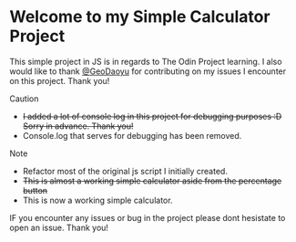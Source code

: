 # Welcome to my Simple Calculator Project

This simple project in JS is in regards to The Odin Project learning. 
I also would like to thank [@GeoDaoyu](https://github.com/GeoDaoyu) for contributing on my issues I encounter on this project. Thank you!

> [!CAUTION]
> * ~~I added a lot of console log in this project for debugging purposes :D Sorry in advance. Thank you!~~
> * Console.log that serves for debugging has been removed.

> [!NOTE] 
> * Refactor most of the original js script I initially created.
> * ~~This is almost a working simple calculator aside from the percentage button~~
> * This is now a working simple calculator.

IF you encounter any issues or bug in the project please dont hesistate to open an issue. Thank you!
